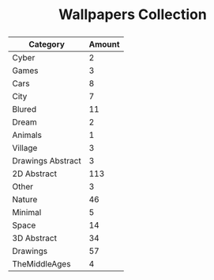 <h1><p align="center">Wallpapers Collection</p></h1>

<div align="center">

| Category      | Amount |
| ------------- | ------------ |
| Cyber | 2 |
| Games | 3 |
| Cars | 8 |
| City | 7 |
| Blured | 11 |
| Dream | 2 |
| Animals | 1 |
| Village | 3 |
| Drawings Abstract | 3 |
| 2D Abstract | 113 |
| Other | 3 |
| Nature | 46 |
| Minimal | 5 |
| Space | 14 |
| 3D Abstract | 34 |
| Drawings | 57 |
| TheMiddleAges | 4 |

</div>